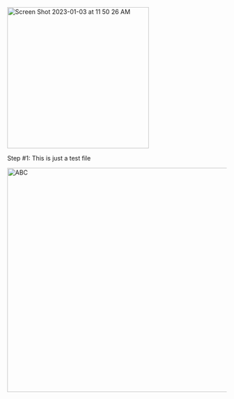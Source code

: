<img width="325" alt="Screen Shot 2023-01-03 at 11 50 26 AM" src="https://user-images.githubusercontent.com/120619503/210402845-540eacfc-9cc0-45a4-857e-54068191f7ca.png">

Step #1: This is just a test file 

<img width="516" alt="ABC" src="https://user-images.githubusercontent.com/120619503/210401733-9ffbced4-713c-469a-8481-4938abf6355e.png">


